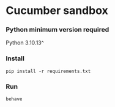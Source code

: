 # Cucumber sandbox

### Python minimum version required
 
 Python 3.10.13^

### Install

`pip install -r requirements.txt`


### Run

`behave`

